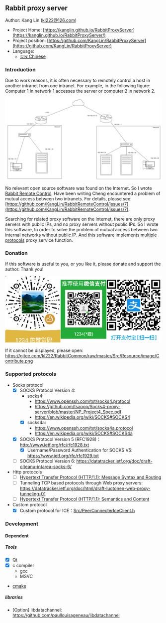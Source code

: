 ## Rabbit proxy server

Author: Kang Lin (kl222@126.com)

- Project Home: [https://kanglin.github.io/RabbitProxyServer](https://kanglin.github.io/RabbitProxyServer/)
- Project position: [https://github.com/KangLin/RabbitProxyServer](https://github.com/KangLin/RabbitProxyServer)
- Language:
  + [:cn: Chinese](README_zh_CN.md)

### Introduction

Due to work reasons, it is often necessary to remotely control a host in another intranet from one intranet. For example, in the following figure: Computer 1 in network 1 accesses the server or computer 2 in network 2.

![Network Topology](Documents/Image/network_en.svg)

No relevant open source software was found on the Internet.
So I wrote [Rabbit Remote Control](https://github.com/KangLin/RabbitRemoteControl). Have been writing
Cheng encountered a problem of mutual access between two intranets. For details, please see: [https://github.com/KangLin/RabbitRemoteControl/issues/7](https://github.com/KangLin/RabbitRemoteControl/issues/7).

Searching for related proxy software on the Internet, there are only proxy servers with public IPs, and no proxy servers without public IPs. So I wrote this software,
In order to solve the problem of mutual access between two internal networks without public IP. And this software implements [multiple protocols](#Supported-protocols) proxy service function.

### Donation
If this software is useful to you, or you like it, please donate and support the author. Thank you!

[![donation](https://github.com/KangLin/RabbitCommon/raw/master/Src/Resource/image/Contribute.png "donation")](https://github.com/KangLin/RabbitCommon/raw/master/Src/Resource/image/Contribute.png "donation")

If it cannot be displayed, please open:
https://gitee.com/kl222/RabbitCommon/raw/master/Src/Resource/image/Contribute.png

### Supported protocols

- Socks protocol
  - [x] SOCKS Protocol Version 4: 
    + socks4:
      - https://www.openssh.com/txt/socks4.protocol
      - https://github.com/tsaooo/Socks4-proxy-server/blob/master/NP_Project4_Spec.pdf    
      - https://en.wikipedia.org/wiki/SOCKS#SOCKS4
    + [x] socks4a:
      - https://www.openssh.com/txt/socks4a.protocol
      - https://en.wikipedia.org/wiki/SOCKS#SOCKS4a
  - [x] SOCKS Protocol Version 5 (RFC1928)：http://www.ietf.org/rfc/rfc1928.txt
    + [x] Username/Password Authentication for SOCKS V5: https://www.ietf.org/rfc/rfc1929.txt
  - [ ] SOCKS Protocol Version 6: https://datatracker.ietf.org/doc/draft-olteanu-intarea-socks-6/
- Http protocols
  + [ ] [Hypertext Transfer Protocol (HTTP/1.1): Message Syntax and Routing](https://datatracker.ietf.org/doc/html/rfc7230)
  + [ ] Tunneling TCP based protocols through Web proxy servers: https://datatracker.ietf.org/doc/html/draft-luotonen-web-proxy-tunneling-01
  + [ ] [Hypertext Transfer Protocol (HTTP/1.1): Semantics and Content](https://datatracker.ietf.org/doc/html/rfc7231#section-4.3.6)
- Custom protocol
    + [x] Custom protocol for ICE：[Src/PeerConnecterIceClient.h](Src/PeerConnecterIceClient.h#L63)
    
### Development
#### Dependent
##### Tools
- [x] [Qt](qt.io)
- [x] c compiler
  + gcc
  + MSVC
- [cmake](https://cmake.org/)

##### libraries

- [Option] libdatachannel: https://github.com/paullouisageneau/libdatachannel

